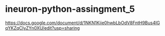 # ineuron-python-assingment_5
https://docs.google.com/document/d/1NKN1Kiie0hwbLbOdV8FntH9Bus4IGqYKZqCIyZYn0XU/edit?usp=sharing

